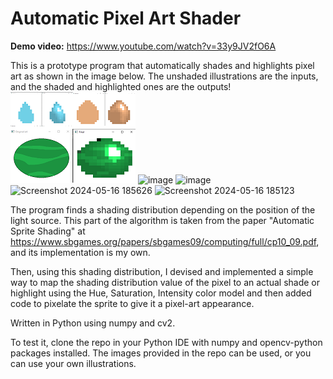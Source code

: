 # **Automatic Pixel Art Shader**

**Demo video:** https://www.youtube.com/watch?v=33y9JV2fO6A

This is a prototype program that automatically shades and highlights pixel art as shown in the image below. The unshaded illustrations are the inputs, and the shaded and highlighted ones are the outputs!
![program results](https://github.com/MariamFahmy/pixel-art-shader/blob/main/program_results.png "program results")
![image](https://github.com/MariamFahmy/pixel-art-shader/assets/51763380/91994ea7-90f6-4226-8a97-7459824ada02)
![image](https://github.com/MariamFahmy/pixel-art-shader/assets/51763380/3b41f884-633e-411c-b6e8-8054c8c742a5)
![Screenshot 2024-05-16 185626](https://github.com/MariamFahmy/pixel-art-shader/assets/51763380/ca0f2a3b-c694-467b-aca2-113312b30316)
![Screenshot 2024-05-16 185123](https://github.com/MariamFahmy/pixel-art-shader/assets/51763380/28bba085-0b7c-450f-8081-b9e875864502)






The program finds a shading distribution depending on the position of the light source. This part of the algorithm is taken from the paper  "Automatic Sprite Shading" at https://www.sbgames.org/papers/sbgames09/computing/full/cp10_09.pdf, and its implementation is my own.

Then, using this shading distribution, I devised and implemented a simple way to map the shading distribution value of the pixel to an actual shade or highlight using the Hue, Saturation, Intensity color model and then added code to pixelate the sprite to give it a pixel-art appearance.

Written in Python using numpy and cv2.

To test it, clone the repo in your Python IDE with numpy and opencv-python packages installed. The images provided in the repo can be used, or you can use your own illustrations.


